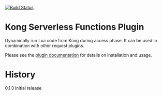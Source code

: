 [![Build Status][badge-travis-image]][badge-travis-url]

# Kong Serverless Functions Plugin

Dynamically run Lua code from Kong during access phase. It can be used in 
combination with other request plugins.

Please see the [plugin documentation][docs] for details on installation and 
usage.

# History

0.1.0 Initial release

[docs]: https://docs.konghq.com/plugins/serverless-functions/


[badge-travis-url]: https://travis-ci.com/Kong/kong-plugin-serverless-functions/branches
[badge-travis-image]: https://travis-ci.com/Kong/kong-plugin-serverless-functions.svg
